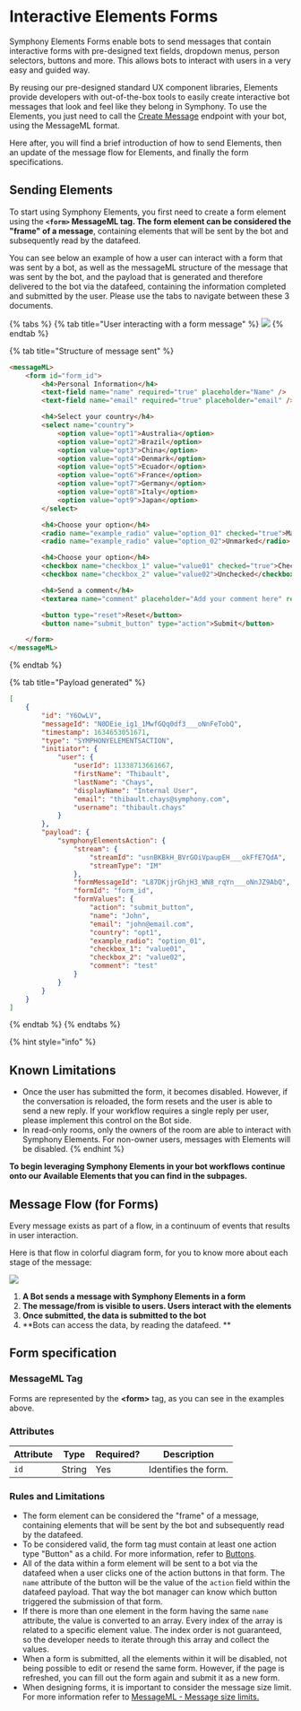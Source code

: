 # Interactive Elements Forms

Symphony Elements Forms enable bots to send messages that contain interactive forms with pre-designed text fields, dropdown menus, person selectors, buttons and more. This allows bots to interact with users in a very easy and guided way.

By reusing our pre-designed standard UX component libraries, Elements provide developers with out-of-the-box tools to easily create interactive bot messages that look and feel like they belong in Symphony. To use the Elements, you just need to call the [Create Message](https://developers.symphony.com/restapi/reference#create-message-v4) endpoint with your bot, using the MessageML format.

Here after, you will find a brief introduction of how to send Elements, then an update of the message flow for Elements, and finally the form specifications.

## Sending Elements

To start using Symphony Elements, you first need to create a form element using the **`<form>` MessageML tag. The form element can be considered the "frame" of a message**, containing elements that will be sent by the bot and subsequently read by the datafeed.

You can see below an example of how a user can interact with a form that was sent by a bot, as well as the messageML structure of the message that was sent by the bot, and the payload that is generated and therefore delivered to the bot via the datafeed, containing the information completed and submitted by the user. Please use the tabs to navigate between these 3 documents.

{% tabs %}
{% tab title="User interacting with a form message" %}
![](../../../../.gitbook/assets/overview-20.9.gif)
{% endtab %}

{% tab title="Structure of message sent" %}
```html
<messageML> 
    <form id="form_id"> 
        <h4>Personal Information</h4>
        <text-field name="name" required="true" placeholder="Name" />
        <text-field name="email" required="true" placeholder="email" />

        <h4>Select your country</h4>
        <select name="country">
            <option value="opt1">Australia</option>
            <option value="opt2">Brazil</option>
            <option value="opt3">China</option>
            <option value="opt4">Denmark</option>
            <option value="opt5">Ecuador</option>
            <option value="opt6">France</option>
            <option value="opt7">Germany</option>
            <option value="opt8">Italy</option>
            <option value="opt9">Japan</option>
        </select>

        <h4>Choose your option</h4>            
        <radio name="example_radio" value="option_01" checked="true">Marked</radio>
        <radio name="example_radio" value="option_02">Unmarked</radio>

        <h4>Choose your option</h4> 
        <checkbox name="checkbox_1" value="value01" checked="true">Checked</checkbox>
        <checkbox name="checkbox_2" value="value02">Unchecked</checkbox>

        <h4>Send a comment</h4> 
        <textarea name="comment" placeholder="Add your comment here" required="true" />

        <button type="reset">Reset</button>
        <button name="submit_button" type="action">Submit</button>

    </form>
</messageML>
```
{% endtab %}

{% tab title="Payload generated" %}
```json
[
    {
        "id": "Y6OwLV",
        "messageId": "N0DEie_ig1_1MwfGQq0df3___oNnFeTobQ",
        "timestamp": 1634653051671,
        "type": "SYMPHONYELEMENTSACTION",
        "initiator": {
            "user": {
                "userId": 11338713661667,
                "firstName": "Thibault",
                "lastName": "Chays",
                "displayName": "Internal User",
                "email": "thibault.chays@symphony.com",
                "username": "thibault.chays"
            }
        },
        "payload": {
            "symphonyElementsAction": {
                "stream": {
                    "streamId": "usnBKBkH_BVrGOiVpaupEH___okFfE7QdA",
                    "streamType": "IM"
                },
                "formMessageId": "L87DKjjrGhjH3_WN8_rqYn___oNnJZ9AbQ",
                "formId": "form_id",
                "formValues": {
                    "action": "submit_button",
                    "name": "John",
                    "email": "john@email.com",
                    "country": "opt1",
                    "example_radio": "option_01",
                    "checkbox_1": "value01",
                    "checkbox_2": "value02",
                    "comment": "test"
                }
            }
        }
    }
]
```
{% endtab %}
{% endtabs %}

{% hint style="info" %}
## Known Limitations

* Once the user has submitted the form, it becomes disabled. However, if the conversation is reloaded, the form resets and the user is able to send a new reply. If your workflow requires a single reply per user, please implement this control on the Bot side.
* In read-only rooms, only the owners of the room are able to interact with Symphony Elements. For non-owner users, messages with Elements will be disabled.
{% endhint %}

**To begin leveraging Symphony Elements in your bot workflows continue onto our Available Elements that you can find in the subpages.**

## **Message** Flow (for Forms)

Every message exists as part of a flow, in a continuum of events that results in user interaction.

Here is that flow in colorful diagram form, for you to know more about each stage of the message:

![](../../../../.gitbook/assets/bot-message-workflow-3x.svg)

1. **A Bot sends a message with Symphony Elements in a form**
2. **The message/from is visible to users.  Users interact with the elements**
3. **Once submitted, the data is submitted to the bot**
4. **Bots can access the data, by reading the datafeed. **

## **Form** specification

### MessageML Tag

Forms are represented by the **\<form>** tag, as you can see in the examples above.

### Attributes

| **Attribute** | **Type** | **Required?** | **Description**      |
| ------------- | -------- | ------------- | -------------------- |
| `id`          | String   | Yes           | Identifies the form. |

### Rules and Limitations

* The form element can be considered the "frame" of a message, containing elements that will be sent by the bot and subsequently read by the datafeed.
* To be considered valid, the form tag must contain at least one action type "Button" as a child. For more information, refer to [Buttons](buttons.md).
* All of the data within a form element will be sent to a bot via the datafeed when a user clicks one of the action buttons in that form. The `name` attribute of the button will be the value of the `action` field within the datafeed payload.  That way the bot manager can know which button triggered the submission of that form.
* If there is more than one element in the form having the same `name` attribute, the value is converted to an array. Every index of the array is related to a specific element value. The index order is not guaranteed, so the developer needs to iterate through this array and collect the values.
* When a form is submitted, all the elements within it will be disabled, not being possible to edit or resend the same form. However, if the page is refreshed, you can fill out the form again and submit it as a new form.
* When designing forms, it is important to consider the message size limit. For more information refer to [MessageML - Message size limits.](broken-reference)



